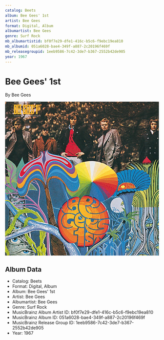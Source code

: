 ```yaml
---
catalog: Beets
album: Bee Gees' 1st
artist: Bee Gees
format: Digital, Album
albumartist: Bee Gees
genre: Surf Rock
mb_albumartistid: bf0f7e29-dfe1-416c-b5c6-f9ebc19ea810
mb_albumid: 051a6028-bae4-349f-a887-2c20196f469f
mb_releasegroupid: 1eeb9586-7c42-3de7-b367-2552b42de905
year: 1967
---
```


# Bee Gees' 1st

By Bee Gees

![](../../assets/beetscovers/Bee_Gees-Bee_Gees_1st.jpg)

## Album Data

- Catalog: Beets
- Format: Digital, Album
- Album: Bee Gees' 1st
- Artist: Bee Gees
- Albumartist: Bee Gees
- Genre: Surf Rock
- MusicBrainz Album Artist ID: bf0f7e29-dfe1-416c-b5c6-f9ebc19ea810
- MusicBrainz Album ID: 051a6028-bae4-349f-a887-2c20196f469f
- MusicBrainz Release Group ID: 1eeb9586-7c42-3de7-b367-2552b42de905
- Year: 1967

